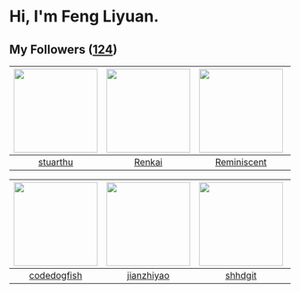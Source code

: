 # Hi, I'm Feng Liyuan.

## My Followers ([124](https://github.com/SunRunAway?tab=followers))

| <img src="https://avatars.githubusercontent.com/u/16526001?v=4" width="150" height="150" /> | <img src="https://avatars.githubusercontent.com/u/3381789?v=4" width="150" height="150" /> | <img src="https://avatars.githubusercontent.com/u/41809508?v=4" width="150" height="150" /> | <img src="https://avatars.githubusercontent.com/u/3293915?v=4" width="150" height="150" /> |
| :-----------------------------------------------------------------------------------------: | :----------------------------------------------------------------------------------------: | :-----------------------------------------------------------------------------------------: | :----------------------------------------------------------------------------------------: |
|                           [stuarthu](https://github.com/stuarthu)                           |                             [Renkai](https://github.com/Renkai)                            |                        [Reminiscent](https://github.com/Reminiscent)                        |                         [fancyfrees](https://github.com/fancyfrees)                        |

| <img src="https://avatars.githubusercontent.com/u/6002026?v=4" width="150" height="150" /> | <img src="https://avatars.githubusercontent.com/u/6133860?v=4" width="150" height="150" /> | <img src="https://avatars.githubusercontent.com/u/11549583?v=4" width="150" height="150" /> | <img src="https://avatars.githubusercontent.com/u/23115833?v=4" width="150" height="150" /> |
| :----------------------------------------------------------------------------------------: | :----------------------------------------------------------------------------------------: | :-----------------------------------------------------------------------------------------: | :-----------------------------------------------------------------------------------------: |
|                        [codedogfish](https://github.com/codedogfish)                       |                         [jianzhiyao](https://github.com/jianzhiyao)                        |                            [shhdgit](https://github.com/shhdgit)                            |                          [Beryl1230](https://github.com/Beryl1230)                          |
